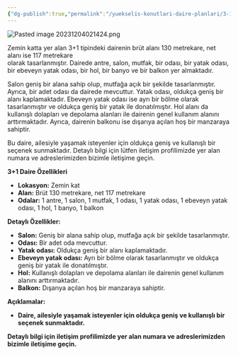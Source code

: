 ```yaml
---
{"dg-publish":true,"permalink":"/yuekselis-konutlari-daire-planlari/3-1-zemin-kat-daire-plani-ti-p3/","tags":["gardenEntry"],"noteIcon":""}
---
```




![Pasted image 20231204021424.png](/img/user/Resim%20Ar%C5%9Fivi/Pasted%20image%2020231204021424.png)


Zemin katta yer alan 3+1 tipindeki dairenin brüt alanı 130 metrekare, net alanı ise 117 metrekare  
olarak tasarlanmıştır. Dairede antre, salon, mutfak, bir odası, bir yatak odası, bir ebeveyn yatak odası, bir hol, bir banyo ve bir balkon yer almaktadır.

Salon geniş bir alana sahip olup, mutfağa açık bir şekilde tasarlanmıştır. Ayrıca, bir adet odası da dairede mevcuttur. Yatak odası, oldukça geniş bir alanı kaplamaktadır. Ebeveyn yatak odası ise ayrı bir bölme olarak tasarlanmıştır ve oldukça geniş bir yatak ile donatılmıştır. Hol alanı da kullanışlı dolapları ve depolama alanları ile dairenin genel kullanım alanını arttırmaktadır. Ayrıca, dairenin balkonu ise dışarıya açılan hoş bir manzaraya sahiptir.

Bu daire, ailesiyle yaşamak isteyenler için oldukça geniş ve kullanışlı bir seçenek sunmaktadır. Detaylı bilgi için lütfen iletişim profilimizde yer alan numara ve adreslerimizden bizimle iletişime geçin.

**3+1 Daire Özellikleri**

- **Lokasyon:** Zemin kat
- **Alan:** Brüt 130 metrekare, net 117 metrekare
- **Odalar:** 1 antre, 1 salon, 1 mutfak, 1 odası, 1 yatak odası, 1 ebeveyn yatak odası, 1 hol, 1 banyo, 1 balkon

**Detaylı Özellikler:**

- **Salon:** Geniş bir alana sahip olup, mutfağa açık bir şekilde tasarlanmıştır.
- **Odası:** Bir adet oda mevcuttur.
- **Yatak odası:** Oldukça geniş bir alanı kaplamaktadır.
- **Ebeveyn yatak odası:** Ayrı bir bölme olarak tasarlanmıştır ve oldukça geniş bir yatak ile donatılmıştır.
- **Hol:** Kullanışlı dolapları ve depolama alanları ile dairenin genel kullanım alanını arttırmaktadır.
- **Balkon:** Dışarıya açılan hoş bir manzaraya sahiptir.

**Açıklamalar:**

- **Daire, ailesiyle yaşamak isteyenler için oldukça geniş ve kullanışlı bir seçenek sunmaktadır.**

**Detaylı bilgi için iletişim profilimizde yer alan numara ve adreslerimizden bizimle iletişime geçin.**